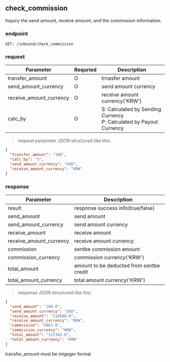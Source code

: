## check_commission

Inquiry the send amount, receive amount, and the commission information.

### endpoint
<code>GET: /inbound/check_commission</code>

### request
Parameter | Requried | Description
--------- | ------- | -----------
transfer_amount |O| trnasfer amount
send_amount_currency |O| send amount currency
receive_amount_currency |O| receive amount currency('KRW')
calc_by |O| S: Calculated by Sending Currency <br/> P: Calculated by Payout Currency

> request parameter JSON structured like this:

```json
{
  "transfer_amount": "100",
  "calc_by": "S",
  "send_amount_currency": "USD",
  "receive_amount_currency": "KRW"
}
```

### response
Parameter | Description
--------- | -----------
result | response success info(true/false)
send_amount | send amount
send_amount_currency | send amount currency
receive_amount | receive amount
receive_amount_currency | receive amount currency
commission | sentbe commission amount
commission_currency | commission currency('KRW')
total_amount | amount to be deducted from sentbe credit
total_amount_currency | total amount currency('KRW')

> response JSON structured like this:

```json
{
  "send_amount": "100.0",
  "send_amount_currency": "USD",
  "receive_amount": "114500.0",
  "receive_amount_currency": "KRW",
  "commission": "2863.0",
  "commission_currency": "KRW",
  "total_amount": "117363.0",
  "total_amount_currency": "KRW"
}
```

<aside class="notice">
transfer_amount must be intgeger format
</aside>
